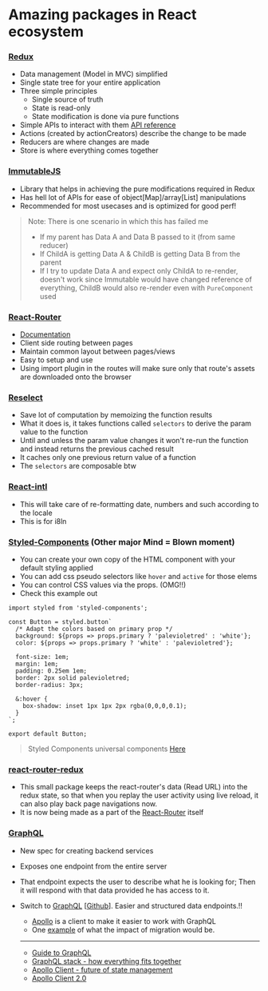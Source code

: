# Amazing packages in React ecosystem

### [Redux](http://redux.js.org/)

* Data management (Model in MVC) simplified
* Single state tree for your entire application
* Three simple principles
  * Single source of truth
  * State is read-only
  * State modification is done via pure functions
* Simple APIs to interact with them [API reference](https://github.com/reactjs/redux/blob/master/docs/api/README.md)
* Actions (created by actionCreators) describe the change to be made
* Reducers are where changes are made
* Store is where everything comes together

### [ImmutableJS](https://facebook.github.io/immutable-js/)

* Library that helps in achieving the pure modifications required in Redux
* Has hell lot of APIs for ease of object[Map]/array[List] manipulations
* Recommended for most usecases and is optimized for good perf!

> Note: There is one scenario in which this has failed me
> * If my parent has Data A and Data B passed to it (from same reducer)
> * If ChildA is getting Data A & ChildB is getting Data B from the parent
> * If I try to update Data A and expect only ChildA to re-render, doesn't work since Immutable would have changed reference of everything, ChildB would also re-render even with `PureComponent` used


### [React-Router](https://github.com/ReactTraining/react-router)

* [Documentation](https://reacttraining.com/react-router/)
* Client side routing between pages
* Maintain common layout between pages/views
* Easy to setup and use
* Using import plugin in the routes will make sure only that route's assets are downloaded onto the browser

### [Reselect](https://github.com/reactjs/reselect)

* Save lot of computation by memoizing the function results
* What it does is, it takes functions called `selectors` to derive the param value to the function
* Until and unless the param value changes it won't re-run the function and instead returns the previous cached result
* It caches only one previous return value of a function
* The `selectors` are composable btw

### [React-intl](https://github.com/yahoo/react-intl)

* This will take care of re-formatting date, numbers and such according to the locale
* This is for i8ln

### [Styled-Components](https://github.com/styled-components/styled-components) (Other major Mind = Blown moment)

* You can create your own copy of the HTML component with your default styling applied
* You can add css pseudo selectors like `hover` and `active` for those elems
* You can control CSS values via the props. (OMG!!)
* Check this example out

```JSX
import styled from 'styled-components';

const Button = styled.button`
  /* Adapt the colors based on primary prop */
  background: ${props => props.primary ? 'palevioletred' : 'white'};
  color: ${props => props.primary ? 'white' : 'palevioletred'};

  font-size: 1em;
  margin: 1em;
  padding: 0.25em 1em;
  border: 2px solid palevioletred;
  border-radius: 3px;
  
  &:hover {
    box-shadow: inset 1px 1px 2px rgba(0,0,0,0.1);
  }
`;

export default Button;
```

> Styled Components universal components [Here](https://medium.com/styled-components/announcing-primitives-support-for-truly-universal-component-systems-5772c7d14bc7)

### [react-router-redux](https://github.com/reactjs/react-router-redux)

* This small package keeps the react-router's data (Read URL) into the redux state, so that when you replay the user activity using live reload, it can also play back page navigations now.
* It is now being made as a part of the [React-Router](https://github.com/ReactTraining/react-router) itself

### [GraphQL](http://graphql.org/)

* New spec for creating backend services
* Exposes one endpoint from the entire server
* That endpoint expects the user to describe what he is looking for; Then it will respond with that data provided he has access to it.
* Switch to [GraphQL](http://graphql.org/graphql-js/) [[Github](https://github.com/graphql/graphql-js)]. Easier and structured data endpoints.!!
  * [Apollo](http://dev.apollodata.com/) is a client to make it easier to work with GraphQL
  * One [example](https://dev-blog.apollodata.com/reducing-our-redux-code-with-react-apollo-5091b9de9c2a) of what the impact of migration would be.
  
  ---
  
  * [Guide to GraphQL](https://css-tricks.com/front-end-developers-guide-graphql/)
  * [GraphQL stack - how everything fits together](https://dev-blog.apollodata.com/the-graphql-stack-how-everything-fits-together-35f8bf34f841)
  * [Apollo Client - future of state management](https://dev-blog.apollodata.com/the-future-of-state-management-dd410864cae2)
  * [Apollo Client 2.0](https://dev-blog.apollodata.com/apollo-client-2-0-5c8d0affcec7)
